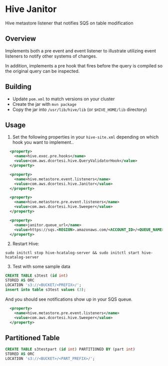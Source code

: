 # Hive Janitor

Hive metastore listener that notifies SQS on table modification

## Overview

Implements both a pre event and event listener to illustrate utilizing event listeners to notify other systems of changes.

In addition, implements a pre hook that fires before the query is compiled so
the original query can be inspected.

## Building

- Update `pom.xml` to match versions on your cluster
- Create the jar with `mvn package`
- Copy the jar into `/usr/lib/hive/lib` (or `$HIVE_HOME/lib` directory)

## Usage

1. Set the following properties in your `hive-site.xml` depending on which hook you want to implement..

```xml
  <property>
    <name>hive.exec.pre.hooks</name>
    <value>com.aws.dcortesi.hive.QueryValidatorHook</value>
  </property>

  <property>
    <name>hive.metastore.event.listeners</name>
    <value>com.aws.dcortesi.hive.Janitor</value>
  </property>

  <property>
    <name>hive.metastore.pre.event.listeners</name>
    <value>com.aws.dcortesi.hive.Sweeper</value>
  </property>

  <property>
    <name>janitor.queue_url</name>
    <value>https://sqs.<REGION>.amazonaws.com/<ACCOUNT_ID>/<QUEUE_NAME></value>
  </property>
```

2. Restart Hive:

```shell
sudo initctl stop hive-hcatalog-server && sudo initctl start hive-hcatalog-server
```


3. Test with some sample data


```sql
CREATE TABLE s3test (id int)
STORED AS ORC
LOCATION 's3://<BUCKET/<PREFIX>/';
insert into table s3test values (3);
```

And you should see notifications show up in your SQS queue.


```xml
  <property>
    <name>hive.metastore.pre.event.listeners</name>
    <value>com.aws.dcortesi.hive.Sweeper</value>
  </property>
```


## Partitioned Table

```sql
CREATE TABLE s3testpart (id int) PARTITIONED BY (part int)
STORED AS ORC
LOCATION 's3://<BUCKET>/<PART_PREFIX>/';
```
